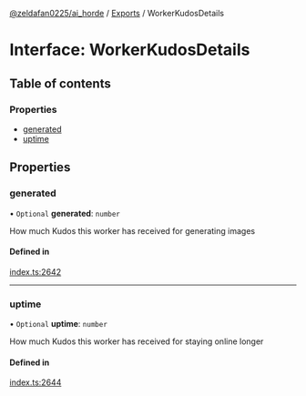 [@zeldafan0225/ai_horde](../README.md) / [Exports](../modules.md) / WorkerKudosDetails

# Interface: WorkerKudosDetails

## Table of contents

### Properties

- [generated](WorkerKudosDetails.md#generated)
- [uptime](WorkerKudosDetails.md#uptime)

## Properties

### generated

• `Optional` **generated**: `number`

How much Kudos this worker has received for generating images

#### Defined in

[index.ts:2642](https://github.com/ZeldaFan0225/ai_horde/blob/ca96654/index.ts#L2642)

___

### uptime

• `Optional` **uptime**: `number`

How much Kudos this worker has received for staying online longer

#### Defined in

[index.ts:2644](https://github.com/ZeldaFan0225/ai_horde/blob/ca96654/index.ts#L2644)
